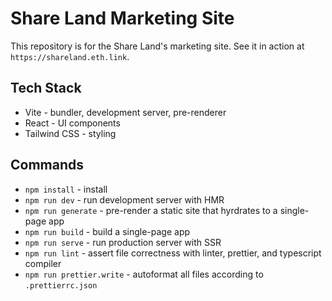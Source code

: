# Share Land Marketing Site
This repository is for the Share Land's marketing site.  See it in action at `https://shareland.eth.link`.

## Tech Stack
- Vite - bundler, development server, pre-renderer
- React - UI components
- Tailwind CSS - styling

## Commands

- `npm install` - install
- `npm run dev` - run development server with HMR
- `npm run generate` - pre-render a static site that hyrdrates to a single-page app
- `npm run build` - build a single-page app
- `npm run serve` - run production server with SSR
- `npm run lint` - assert file correctness with linter, prettier, and typescript compiler
- `npm run prettier.write` - autoformat all files according to `.prettierrc.json`
